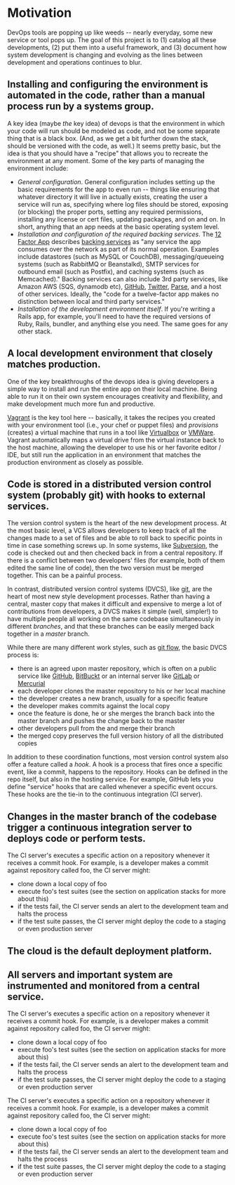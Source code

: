 # Motivation

DevOps tools are popping up like weeds -- nearly everyday, some new service or tool pops up.  The goal of this project is to (1) catalog all these developments, (2) put them into a useful framework, and (3) document how system development is changing and evolving as the lines between development and operations continues to blur.  

## Installing and configuring the environment is automated in the code, rather than a manual process run by a systems group.

A key idea (maybe *the* key idea) of devops is that the environment in which your code will run should be modeled as code, and not be some separate thing that is a black box.  (And, as we get a bit further down the stack, should be versioned with the code, as well.)  It seems pretty basic, but the idea is that you should have a "recipe" that allows you to recreate the environment at any moment.  Some of the key parts of managing the environment include:

* *General configuration*.  General configuration includes setting up the basic requirements for the app to even run -- things like ensuring that whatever directory it will live in actually exists, creating the user a service will run as, specifying where log files should be stored, exposing (or blocking) the proper ports, setting any required permissions, installing any license or cert files, updating packages, and on and on.  In short, anything that an app needs at the basic operating system level.  
* *Installation and configuration of the required backing services*.  The [12 Factor App](http://12factor.net) describes [backing services](http://12factor.net/backing-services) as "any service the app consumes over the network as part of its normal operation. Examples include datastores (such as MySQL or CouchDB), messaging/queueing systems (such as RabbitMQ or Beanstalkd), SMTP services for outbound email (such as Postfix), and caching systems (such as Memcached)."  Backing services can also include 3rd party services, like Amazon AWS (SQS, dynamodb etc),  [GitHub](http://developer.github.com/v3/), [Twitter](https://dev.twitter.com/), [Parse](https://www.parse.com/), and a host of other services.  Ideally, the "code for a twelve-factor app makes no distinction between local and third party services."
* *Installation of the development environment itself*.  If you're writing a Rails app, for example, you'll need to have the required versions of Ruby, Rails, bundler, and anything else you need.  The same goes for any other stack.

## A local development environment that closely matches production.

One of the key breakthroughs of the devops idea is giving developers a simple way to install and run the entire app on their local machine.  Being able to run it on their own system encourages creativity and flexibility, and make development much more fun and productive.  

[Vagrant](http://www.vagrantup.com/) is the key tool here -- basically, it takes the recipes you created with your environment tool (i.e., your chef or puppet files) and _provisions_ (creates) a virtual machine that runs in a tool like [Virtualbox](https://www.virtualbox.org/) or [VMWare](http://www.vmware.com/).  Vagrant automatically maps a virtual drive from the virtual instance back to the host machine, allowing the developer to use his or her favorite editor / IDE, but still run the application in an environment that matches the production environment as closely as possible.

## Code is stored in a distributed version control system (probably git) with hooks to external services.

The version control system is the heart of the new development process.  At the most basic level, a VCS allows developers to keep track of all the changes made to a set of files and be able to roll back to specific points in time in case something screws up.  In some systems, like [Subversion](http://subversion.apache.org/), the code is checked out and then checked back in from a central repository. If there is a conflict between two developers' files (for example, both of them edited the same line of code), then the two version must be merged together.  This can be a painful process. 

In contrast, distributed version control systems (DVCS), like [git](http://git-scm.com/), are the heart of most new style development processes. Rather than having a central, master copy that makes it difficult and expensive to merge a lot of contributions from developers, a DVCS makes it simple (well, simpler!) to have multiple people all working on the same codebase simultaneously in different _branches_, and that these branches can be easily merged back together in a _master_ branch.  

While there are many different work styles, such as [git flow](http://nvie.com/posts/a-successful-git-branching-model/), the basic DVCS process is:

* there is an agreed upon master repository, which is often on a public service like [GitHub](https://github.com/), [BitBuckt](https://bitbucket.org/) or an internal server like [GitLab](https://www.gitlab.com/) or [Mercurial](http://mercurial.selenic.com/)
* each developer clones the master repository to his or her local machine
* the developer creates a new branch, usually for a specific feature
* the developer makes commits against the local copy
* once the feature is done, he or she merges the branch back into the master branch and pushes the change back to the master
* other developers pull from the and merge their branch
* the merged copy preserves the full version history of all the distributed copies

In addition to these coordination functions, most version control system also offer a feature called a _hook_.  A hook is a process that fires once a specific event, like a commit, happens to the repository.  Hooks can be defined in the repo itself, but also in the hosting service.  For example, GitHub lets you define "service" hooks that are called whenever a specific event occurs.  These hooks are the tie-in to the continuous integration (CI server).


## Changes in the master branch of the codebase trigger a continuous integration server to deploys code or perform tests.

The CI server's executes a specific action on a repository whenever it receives a commit hook.  For example, is a developer makes a commit against repository called foo, the CI server might:

* clone down a local copy of foo
* execute foo's test suites (see the section on application stacks for more about this)
* if the tests fail, the CI server sends an alert to the development team and halts the process
* if the test suite passes, the CI server might deploy the code to a staging or even production server


## The cloud is the default deployment platform.



## All servers and important system are instrumented and monitored from a central service.

The CI server's executes a specific action on a repository whenever it receives a commit hook.  For example, is a developer makes a commit against repository called foo, the CI server might:

* clone down a local copy of foo
* execute foo's test suites (see the section on application stacks for more about this)
* if the tests fail, the CI server sends an alert to the development team and halts the process
* if the test suite passes, the CI server might deploy the code to a staging or even production server

The CI server's executes a specific action on a repository whenever it receives a commit hook.  For example, is a developer makes a commit against repository called foo, the CI server might:

* clone down a local copy of foo
* execute foo's test suites (see the section on application stacks for more about this)
* if the tests fail, the CI server sends an alert to the development team and halts the process
* if the test suite passes, the CI server might deploy the code to a staging or even production server
